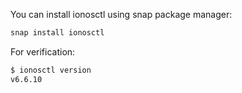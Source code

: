 You can install ionosctl using snap package manager:

```bash
snap install ionosctl
```

For verification:

```bash
$ ionosctl version
v6.6.10
```